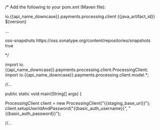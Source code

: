 /*
Add the following to your pom.xml (Maven file):

<dependency>
  <groupId>io.{{api_name_downcase}}.payments.processing.client</groupId>
  <artifactId>{{java_artifact_id}}</artifactId>
  <version>${version}</version>
</dependency>

...

<repositories>
  <repository>
    <id>oss-snapshots</id>
    <url>https://oss.sonatype.org/content/repositories/snapshots</url>
    <snapshots>
      <enabled>true</enabled>
    </snapshots>
  </repository>
</repositories>

*/

import io.{{api_name_downcase}}.payments.processing.client.ProcessingClient;
import io.{{api_name_downcase}}.payments.processing.client.model.*;

//...

public static void main(String[] args) {

  ProcessingClient client = new ProcessingClient("{{staging_base_url}}");
  client.setupUserIdAndPassword("{{basic_auth_username}}", "{{basic_auth_password}}");

//...
